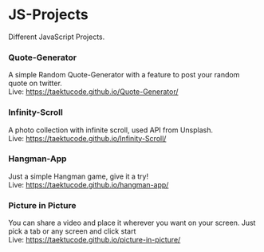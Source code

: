 # JS-Projects

Different JavaScript Projects.

### Quote-Generator

A simple Random Quote-Generator with a feature to post your random quote on twitter. <br>
Live: https://taektucode.github.io/Quote-Generator/

### Infinity-Scroll

A photo collection with infinite scroll, used API from Unsplash. <br>
Live: https://taektucode.github.io/Infinity-Scroll/

### Hangman-App

Just a simple Hangman game, give it a try!<br>
Live: https://taektucode.github.io/hangman-app/

### Picture in Picture
You can share a video and place it wherever you want on your screen. Just pick a tab or any screen and click start<br>
Live: https://taektucode.github.io/picture-in-picture/
